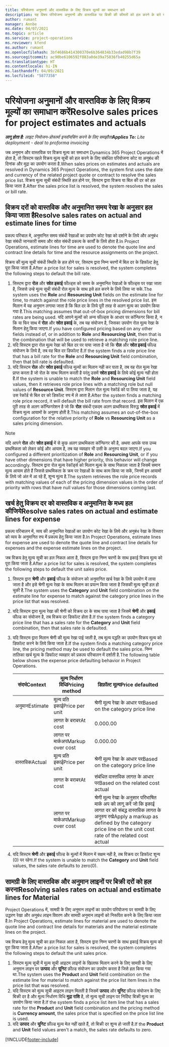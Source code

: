```yaml
---
title: परियोजना अनुमानों और वास्तविक के लिए विक्रय मूल्यों का समाधान करें
description: यह विषय परियोजना अनुमानों और वास्तविक पर बिक्री की कीमतों को हल करने के बारे में जानकारी प्रदान करता है.
author: rumant
manager: Annbe
ms.date: 04/07/2021
ms.topic: article
ms.service: project-operations
ms.reviewer: kfend
ms.author: rumant
ms.openlocfilehash: 3bf4686b414300370e6b364834b33edad98b7f39
ms.sourcegitcommit: ac90be6106592f883a0de39a75836fb40255d65a
ms.translationtype: HT
ms.contentlocale: hi-IN
ms.lasthandoff: 04/09/2021
ms.locfileid: "5877358"
---
```

# <a name="resolve-sales-prices-for-project-estimates-and-actuals"></a><span data-ttu-id="42b19-103">परियोजना अनुमानों और वास्तविक के लिए विक्रय मूल्यों का समाधान करें</span><span class="sxs-lookup"><span data-stu-id="42b19-103">Resolve sales prices for project estimates and actuals</span></span>

<span data-ttu-id="42b19-104">_**लागू होता है:** लाइट नियोजन-प्रोफार्मा इनवॉयसिंग करने के लिए समझौता_</span><span class="sxs-lookup"><span data-stu-id="42b19-104">_**Applies To:** Lite deployment - deal to proforma invoicing_</span></span>

<span data-ttu-id="42b19-105">जब अनुमान और वास्तविक पर विक्रय मूल्य का समाधान Dynamics 365 Project Operations में होता है, तो सिस्टम पहले विक्रय मूल्य सूची को हल करने के लिए संबंधित परियोजना कोट या अनुबंध की दिनांक और मुद्रा का उपयोग करता है.</span><span class="sxs-lookup"><span data-stu-id="42b19-105">When sales prices on estimates and actuals are resolved in Dynamics 365 Project Operations, the system first uses the date and currency of the related project quote or contract to resolve the sales price list.</span></span> <span data-ttu-id="42b19-106">विक्रय मूल्य सूची संबंधी स्थिति हल होने पर, सिस्टम द्वारा विक्रय या बिल की दर को हल किया जाता है.</span><span class="sxs-lookup"><span data-stu-id="42b19-106">After the sales price list is resolved, the system resolves the sales or bill rate.</span></span>

## <a name="resolve-sales-rates-on-actual-and-estimate-lines-for-time"></a><span data-ttu-id="42b19-107">विक्रय दरों को वास्तविक और अनुमानित समय रेखा के अनुसार हल किया जाता है</span><span class="sxs-lookup"><span data-stu-id="42b19-107">Resolve sales rates on actual and estimate lines for time</span></span>

<span data-ttu-id="42b19-108">प्रकल्प परिचाल मे, अनुमानित समय संबंधी रेखाओं का उपयोग कोट रेखा को दर्शाने के लिये और अनुबंध रेखा संबंधी जानकारी समय और स्रोत संबंधी प्रकल्प के कार्यों के लिये होता है.</span><span class="sxs-lookup"><span data-stu-id="42b19-108">In Project Operations, estimate lines for time are used to denote the quote line and contract line details for time and the resource assignments on the project.</span></span>

<span data-ttu-id="42b19-109">विक्रय की मूल्य सूची संबंधी स्थिति के हल होने पर, सिस्टम द्वारा निम्न चरणों में बिल दर के डिफॉल्ट हेतु पूरा किया जाता है.</span><span class="sxs-lookup"><span data-stu-id="42b19-109">After a price list for sales is resolved, the system completes the following steps to default the bill rate.</span></span>

1. <span data-ttu-id="42b19-110">सिस्टम द्वारा **रोल** और **स्रोत इकाई** फील्ड्स को समय के अनुमानित रेखाओं के फील्ड्स पर रखा जाता है, जिससे उन्हे मूल्य सूची संबंधी रोल मूल्य के साथ इसे हल करने के लिये लिया जा सके.</span><span class="sxs-lookup"><span data-stu-id="42b19-110">The system uses the **Role** and **Resourcing Unit** fields on the estimate line for time, to match against the role price lines in the resolved price list.</span></span> <span data-ttu-id="42b19-111">इस मिलान में यह अनुमान लगाया जाता है कि बिल दर के लिये पूरी तरह से अलग मूल्य का उपयोग किया गया है.</span><span class="sxs-lookup"><span data-stu-id="42b19-111">This matching assumes that out-of-box pricing dimensions for bill rates are being used.</span></span> <span data-ttu-id="42b19-112">यदि आपने मूल्यों को अन्य फील्ड्स के आधार पर कॉन्फिगर किया है, न कि या फिर साथ में **रोल** और **स्रोत इकाई** के, तब यह संयोजन है, जिसका उपयोग रोल मूल्य रेखा के मिलान हेतु किया जाएगा.</span><span class="sxs-lookup"><span data-stu-id="42b19-112">If you have configured pricing based on any other fields instead of, or in addition to **Role** and **Resourcing Unit**, then that is the combination that will be used to retrieve a matching role price line.</span></span>
2. <span data-ttu-id="42b19-113">यदि सिस्टम द्वारा रोल मूल्य रेखा को बिल दर पर पाया जाता है जो कि **रोल** और **स्रोत इकाई** फील्ड संयोजन के लिये है, तब वह बिल दर डिफॉल्ट है.</span><span class="sxs-lookup"><span data-stu-id="42b19-113">If the system finds a role price line that has a bill rate for the **Role** and **Resourcing Unit** field combination, then that bill rate is defaulted.</span></span>
3. <span data-ttu-id="42b19-114">यदि सिस्टम **रोल** और **स्रोत इकाई** फील्ड मूल्यों का मिलान नही कर पाता है, तब वह रोल मूल्य रेखा प्राप्त करता है जो रोल के साथ मिलान करती है परंतु उसमें **स्रोत इकाई** के लिये कोई मूल्य नही होता है.</span><span class="sxs-lookup"><span data-stu-id="42b19-114">If the system is unable to match the **Role** and **Resourcing Unit** field values, then it retrieves role price lines with a matching role but null values of **Resource Unit**.</span></span> <span data-ttu-id="42b19-115">सिस्टम द्वारा मिलान रोल मूल्य रेकॉर्ड को पा लिया जाता है, यह उस रेकॉर्ड से बिल दर को डिफॉल्ट रुप में ले आता है.</span><span class="sxs-lookup"><span data-stu-id="42b19-115">After the system finds a matching role price record, it will default the bill rate from that record.</span></span> <span data-ttu-id="42b19-116">इस मिलान में एक पूरी तरह से अलग कॉन्फिगरेशन है जो कि **रोल** संबंधी एकदम अलग प्राथमिकता विरुद्ध **स्रोत इकाई** में विक्रय मूल्य आयामों के अनुरुप होती है.</span><span class="sxs-lookup"><span data-stu-id="42b19-116">This matching assumes an out-of-the-box configuration for the relative priority of **Role** vs **Resourcing Unit** as a sales pricing dimension.</span></span>

> [!NOTE]
> <span data-ttu-id="42b19-117">यदि आपने **रोल** और **स्रोत इकाई** में से कुछ अलग प्राथमिकता कॉन्फिगर की है, अथवा आपके पास उच्च प्राथमिकता को लेकर कोई और आयाम है, तब यह व्यवहार भी उसी के अनुरुप बदल जाएगा.</span><span class="sxs-lookup"><span data-stu-id="42b19-117">If you configured a different prioritization of **Role** and **Resourcing Unit**, or if you have other dimensions that have higher priority, this behavior will change accordingly.</span></span> <span data-ttu-id="42b19-118">सिस्टम द्वारा रोल मूल्य रेकॉर्ड्स को मिलान मूल्य के साथ निकाला जाता है जिसमें समान मूल्य आयाम होते हैं जिससे प्राथमिकता के क्रम पर रेखाओं के साथ काम किया जा सकें, जिनमें इन आयामों के लिये जो अंत में आ रहे हैं, शून्य मूल्य है.</span><span class="sxs-lookup"><span data-stu-id="42b19-118">The system retrieves the role price records with matching values of each of the pricing dimension values in the order of priority with rows that have null values for those dimensions coming last.</span></span>

## <a name="resolve-sales-rates-on-actual-and-estimate-lines-for-expense"></a><span data-ttu-id="42b19-119">खर्च हेतु विक्रय दर को वास्तविक व अनुमानित के मध्य हल कीजिये</span><span class="sxs-lookup"><span data-stu-id="42b19-119">Resolve sales rates on actual and estimate lines for expense</span></span>

<span data-ttu-id="42b19-120">प्रकल्प परिचालन में, व्यय की अनुमानित रेखाओं का उपयोग कोट रेखा के लिये और अनुबंध रेखा के विस्तार को व्यय के अनुमानित रुप में प्रकल्प हेतु किया जाता है.</span><span class="sxs-lookup"><span data-stu-id="42b19-120">In Project Operations, estimate lines for expense are used to denote the quote line and contract line details for expenses and the expense estimate lines on the project.</span></span>

<span data-ttu-id="42b19-121">जब विक्रय हेतु मूल्य सूची का हल निकल आता है, सिस्टम द्वारा निम्न चरणों के साथ इकाई विक्रय मूल्य को पूरा किया जाता है.</span><span class="sxs-lookup"><span data-stu-id="42b19-121">After a price list for sales is resolved, the system completes the following steps to default the unit sales price.</span></span>

1. <span data-ttu-id="42b19-122">सिस्टम द्वारा **श्रेणी** और **इकाई** फील्ड के संयोजन को अनुमानित खर्च रेखा के लिये उपयोग में लाया जाता है और इसे श्रेणी मूल्य रेखा के साथ मिलान का प्रयत्न किया जाता है जिसकी मूल्य सूची हल हो चुकी है.</span><span class="sxs-lookup"><span data-stu-id="42b19-122">The system uses the **Category** and **Unit** field combination on the estimate line for expense to match against the category price lines in the price list that was resolved.</span></span>
2. <span data-ttu-id="42b19-123">यदि सिस्टम द्वारा मूल्य रेखा की श्रेणी को विक्रय दर के साथ पाया जाता है जिसमें **श्रेणी** और **इकाई** फील्ड का संयोजन है, तब विक्रय दर डिफॉल्ट होता है.</span><span class="sxs-lookup"><span data-stu-id="42b19-123">If the system finds a category price line that has a sales rate for the **Category** and **Unit** field combination, then that sales rate is defaulted.</span></span>
3. <span data-ttu-id="42b19-124">यदि सिस्टम द्वारा मिलान श्रेणी की मूल्य रेखा पाई जाती है, तब मूल्य पद्धति का उपयोग विक्रय मूल्य को डिफॉल्ट करने के लिये किया जाता है.</span><span class="sxs-lookup"><span data-stu-id="42b19-124">If the system finds a matching category price line, the pricing method may be used to default the sales price.</span></span> <span data-ttu-id="42b19-125">निम्न तालिका खर्च मूल्य के डिफॉल्ट व्यवहार को प्रकल्प परिचालन में दर्शाती है.</span><span class="sxs-lookup"><span data-stu-id="42b19-125">The following table below shows the expense price defaulting behavior in Project Operations.</span></span>

    | <span data-ttu-id="42b19-126">संदर्भ</span><span class="sxs-lookup"><span data-stu-id="42b19-126">Context</span></span> | <span data-ttu-id="42b19-127">मूल्य निर्धारण विधि</span><span class="sxs-lookup"><span data-stu-id="42b19-127">Pricing method</span></span> | <span data-ttu-id="42b19-128">डिफ़ॉल्ट मूल्य</span><span class="sxs-lookup"><span data-stu-id="42b19-128">Price defaulted</span></span> |
    | --- | --- | --- |
    | <span data-ttu-id="42b19-129">अनुमान</span><span class="sxs-lookup"><span data-stu-id="42b19-129">Estimate</span></span> | <span data-ttu-id="42b19-130">मूल्य प्रति इकाई</span><span class="sxs-lookup"><span data-stu-id="42b19-130">Price per unit</span></span> | <span data-ttu-id="42b19-131">श्रेणी मूल्य रेखा के आधार पर</span><span class="sxs-lookup"><span data-stu-id="42b19-131">Based on the category price line</span></span> |
    | &nbsp; | <span data-ttu-id="42b19-132">लागत के बराबर</span><span class="sxs-lookup"><span data-stu-id="42b19-132">At cost</span></span> | <span data-ttu-id="42b19-133">0.00</span><span class="sxs-lookup"><span data-stu-id="42b19-133">0.00</span></span> |
    | &nbsp; | <span data-ttu-id="42b19-134">लागत पर मार्कअप</span><span class="sxs-lookup"><span data-stu-id="42b19-134">Markup over cost</span></span> | <span data-ttu-id="42b19-135">0.00</span><span class="sxs-lookup"><span data-stu-id="42b19-135">0.00</span></span> |
    | <span data-ttu-id="42b19-136">वास्तविक</span><span class="sxs-lookup"><span data-stu-id="42b19-136">Actual</span></span> | <span data-ttu-id="42b19-137">मूल्य प्रति इकाई</span><span class="sxs-lookup"><span data-stu-id="42b19-137">Price per unit</span></span> | <span data-ttu-id="42b19-138">श्रेणी मूल्य रेखा के आधार पर</span><span class="sxs-lookup"><span data-stu-id="42b19-138">Based on the category price line</span></span> |
    | &nbsp; | <span data-ttu-id="42b19-139">लागत के बराबर</span><span class="sxs-lookup"><span data-stu-id="42b19-139">At cost</span></span> | <span data-ttu-id="42b19-140">संबंधित वास्तविक लागत के आधार पर</span><span class="sxs-lookup"><span data-stu-id="42b19-140">Based on the related cost actual</span></span> |
    | &nbsp; | <span data-ttu-id="42b19-141">लागत पर मार्कअप</span><span class="sxs-lookup"><span data-stu-id="42b19-141">Markup over cost</span></span> | <span data-ttu-id="42b19-142">श्रेणी मूल्य रेखा के अनुसार परिभाषित मार्क अप को लागू करें जो कि इकाई लागत दर को संबद्ध वास्तविक लागत के अनुरुप रखे</span><span class="sxs-lookup"><span data-stu-id="42b19-142">Apply a markup as defined by the category price line on the unit cost rate of the related cost actual</span></span> |

4. <span data-ttu-id="42b19-143">यदि सिस्टम **श्रेणी** और **इकाई** फील्ड के मूल्यों में मिलान में सक्षम नही है, तब विक्रय दर डिफॉल्ट शून्य (0) पर रहेगा.</span><span class="sxs-lookup"><span data-stu-id="42b19-143">If the system is unable to match the **Category** and **Unit** field values, the sales rate defaults to zero(0).</span></span>

## <a name="resolving-sales-rates-on-actual-and-estimate-lines-for-material"></a><span data-ttu-id="42b19-144">सामग्री के लिए वास्तविक और अनुमान लाइनों पर बिक्री दरों को हल करना</span><span class="sxs-lookup"><span data-stu-id="42b19-144">Resolving sales rates on actual and estimate lines for Material</span></span>

<span data-ttu-id="42b19-145">Project Operations में, सामग्री के लिए अनुमान लाइनों का उपयोग परियोजना पर सामग्री के लिए उद्धरण रेखा और अनुबंध लाइन विवरण और सामग्री अनुमान लाइनों को निरूपित करने के लिए किया जाता है.</span><span class="sxs-lookup"><span data-stu-id="42b19-145">In Project Operations, estimate lines for material are used to denote the quote line and contract line details for materials and the material estimate lines on the project.</span></span>

<span data-ttu-id="42b19-146">जब विक्रय हेतु मूल्य सूची का हल निकल आता है, सिस्टम द्वारा निम्न चरणों के साथ इकाई विक्रय मूल्य को पूरा किया जाता है.</span><span class="sxs-lookup"><span data-stu-id="42b19-146">After a price list for sales is resolved, the system completes the following steps to default the unit sales price.</span></span>

1. <span data-ttu-id="42b19-147">सिस्टम मूल्य सूची में मूल्य सूची आइटम लाइनों के खिलाफ मिलान करने के लिए सामग्री के लिए अनुमान लाइन पर **उत्पाद** और **यूनिट** फ़ील्ड संयोजन का उपयोग करता है जिसे हल किया गया था.</span><span class="sxs-lookup"><span data-stu-id="42b19-147">The system uses the **Product** and **Unit** field combination on the estimate line for material to match against the price list item lines in the price list that was resolved.</span></span>
2. <span data-ttu-id="42b19-148">यदि सिस्टम को मूल्य सूची आइटम लाइन मिलती है जिसमें **उत्पाद** और **यूनिट** फ़ील्ड संयोजन के लिए बिक्री दर है और मूल्य निर्धारण विधि **मुद्रा राशि** है, तो मूल्य सूची लाइन पर निर्दिष्ट बिक्री मूल्य का उपयोग किया जाता है.</span><span class="sxs-lookup"><span data-stu-id="42b19-148">If the system finds a price list item line that has a sales rate for the **Product** and **Unit** field combination and the pricing method is **Currency amount**, the sales price that is specified on the price list line is used.</span></span>
3. <span data-ttu-id="42b19-149">यदि **उत्पाद**  और **यूनिट**  फ़ील्ड मूल्य मेल नहीं खाते हैं, तो बिक्री दर शून्य हो जाती है.</span><span class="sxs-lookup"><span data-stu-id="42b19-149">If the **Product** and **Unit** field values aren't a match, the sales rate defaults to zero.</span></span>

[!INCLUDE[footer-include](../../includes/footer-banner.md)]

